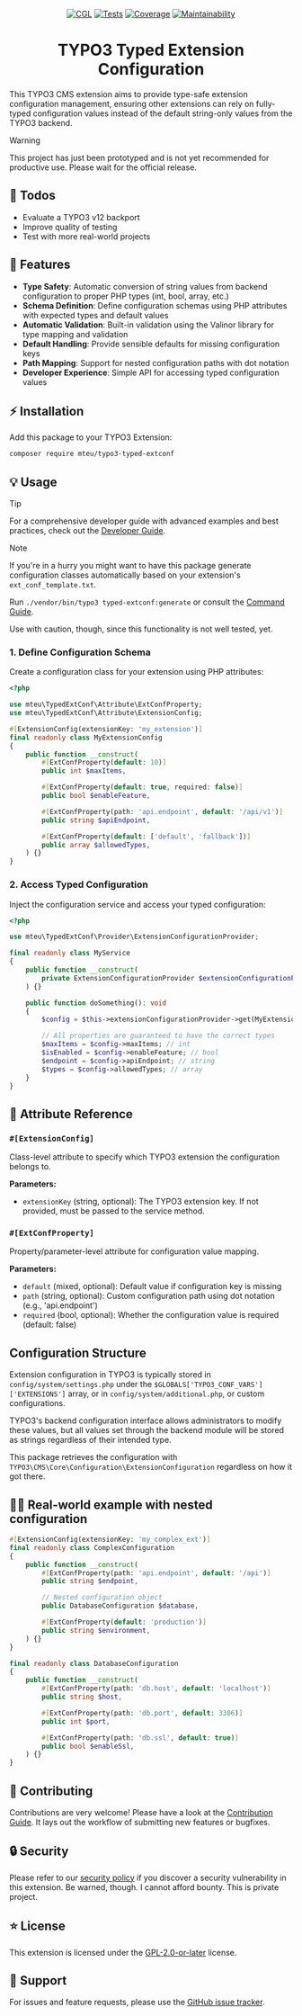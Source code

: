 <div align="center">

[![CGL](https://github.com/mteu/typo3-typed-extconf/actions/workflows/cgl.yaml/badge.svg)](https://github.com/mteu/typo3-typed-extconf/actions/workflows/cgl.yaml)
[![Tests](https://github.com/mteu/typo3-typed-extconf/actions/workflows/tests.yaml/badge.svg?branch=main)](https://github.com/mteu/typo3-typed-extconf/actions/workflows/tests.yaml)
[![Coverage](https://coveralls.io/repos/github/mteu/typo3-typed-extconf/badge.svg?branch=main)](https://coveralls.io/github/mteu/typo3-typed-extconf?branch=main)
[![Maintainability](https://qlty.sh/gh/mteu/projects/typo3-typed-extconf/maintainability.svg)](https://qlty.sh/gh/mteu/projects/typo3-typed-extconf)

# TYPO3 Typed Extension Configuration

</div>

This TYPO3 CMS extension aims to provide type-safe extension configuration
management, ensuring other extensions can rely on fully-typed configuration
values instead of the default string-only values from the TYPO3 backend.

> [!WARNING]
> This project has just been prototyped and is not yet recommended for
> productive use. Please wait for the official release.

## 🚧 Todos
- Evaluate a TYPO3 v12 backport
- Improve quality of testing
- Test with more real-world projects

## 🚀 Features

- **Type Safety**: Automatic conversion of string values from backend
configuration to proper PHP types (int, bool, array, etc.)
- **Schema Definition**: Define configuration schemas using PHP attributes with
expected types and default values
- **Automatic Validation**: Built-in validation using the Valinor library for
type mapping and validation
- **Default Handling**: Provide sensible defaults for missing configuration keys
- **Path Mapping**: Support for nested configuration paths with dot notation
- **Developer Experience**: Simple API for accessing typed configuration values

## ⚡️ Installation

Add this package to your TYPO3 Extension:

```bash
composer require mteu/typo3-typed-extconf
```

## 💡 Usage

> [!TIP]
> For a comprehensive developer guide with advanced examples and best practices,
> check out the [Developer Guide](Documentation/developer-guide.md).

> [!NOTE]
> If you're in a hurry you might want to have this package generate
> configuration classes automatically based on your extension's
> `ext_conf_template.txt`.
>
> Run `./vendor/bin/typo3 typed-extconf:generate` or consult the
> [Command Guide](Documentation/command-guide.md).
>
> Use with caution, though, since this functionality is not well tested, yet.

### 1. Define Configuration Schema

Create a configuration class for your extension using PHP attributes:

```php
<?php

use mteu\TypedExtConf\Attribute\ExtConfProperty;
use mteu\TypedExtConf\Attribute\ExtensionConfig;

#[ExtensionConfig(extensionKey: 'my_extension')]
final readonly class MyExtensionConfig
{
    public function __construct(
        #[ExtConfProperty(default: 10)]
        public int $maxItems,

        #[ExtConfProperty(default: true, required: false)]
        public bool $enableFeature,

        #[ExtConfProperty(path: 'api.endpoint', default: '/api/v1')]
        public string $apiEndpoint,

        #[ExtConfProperty(default: ['default', 'fallback'])]
        public array $allowedTypes,
    ) {}
}
```

### 2. Access Typed Configuration

Inject the configuration service and access your typed configuration:

```php
<?php

use mteu\TypedExtConf\Provider\ExtensionConfigurationProvider;

final readonly class MyService
{
    public function __construct(
        private ExtensionConfigurationProvider $extensionConfigurationProvider,
    ) {}

    public function doSomething(): void
    {
        $config = $this->extensionConfigurationProvider->get(MyExtensionConfig::class);

        // All properties are guaranteed to have the correct types
        $maxItems = $config->maxItems; // int
        $isEnabled = $config->enableFeature; // bool
        $endpoint = $config->apiEndpoint; // string
        $types = $config->allowedTypes; // array
    }
}
```

## 📙 Attribute Reference

### `#[ExtensionConfig]`

Class-level attribute to specify which TYPO3 extension the configuration belongs
to.

**Parameters:**
- `extensionKey` (string, optional): The TYPO3 extension key. If not provided,
must be passed to the service method.

### `#[ExtConfProperty]`

Property/parameter-level attribute for configuration value mapping.

**Parameters:**
- `default` (mixed, optional): Default value if configuration key is missing
- `path` (string, optional): Custom configuration path using dot notation
(e.g., 'api.endpoint')
- `required` (bool, optional): Whether the configuration value is required
(default: false)

## Configuration Structure

Extension configuration in TYPO3 is typically stored in
`config/system/settings.php` under the
`$GLOBALS['TYPO3_CONF_VARS']['EXTENSIONS']` array, or in
`config/system/additional.php`, or custom configurations.

TYPO3's backend configuration interface allows administrators to modify these values, but all
values set through the backend module will be stored as strings regardless of their intended type.

This package retrieves the configuration with `TYPO3\CMS\Core\Configuration\ExtensionConfiguration`
regardless on how it got there.


## 🧑‍💻 Real-world example with nested configuration

```php
#[ExtensionConfig(extensionKey: 'my_complex_ext')]
final readonly class ComplexConfiguration
{
    public function __construct(
        #[ExtConfProperty(path: 'api.endpoint', default: '/api')]
        public string $endpoint,

        // Nested configuration object
        public DatabaseConfiguration $database,

        #[ExtConfProperty(default: 'production')]
        public string $environment,
    ) {}
}

final readonly class DatabaseConfiguration
{
    public function __construct(
        #[ExtConfProperty(path: 'db.host', default: 'localhost')]
        public string $host,

        #[ExtConfProperty(path: 'db.port', default: 3306)]
        public int $port,

        #[ExtConfProperty(path: 'db.ssl', default: true)]
        public bool $enableSsl,
    ) {}
}
```

## 🤝 Contributing
Contributions are very welcome! Please have a look at the [Contribution Guide](CONTRIBUTING.md). It lays out the
workflow of submitting new features or bugfixes.

## 🔒 Security
Please refer to our [security policy](SECURITY.md) if you discover a security vulnerability in
this extension. Be warned, though. I cannot afford bounty. This is private project.

## ⭐ License
This extension is licensed under the [GPL-2.0-or-later](LICENSE.md) license.

## 💬 Support
For issues and feature requests, please use the [GitHub issue tracker](https://github.com/mteu/typo3-typed-extconf/issues).
